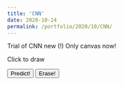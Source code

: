 ```yaml
--- 
title: 'CNN' 
date: 2020-10-24 
permalink: /portfolio/2020/10/CNN/ 
---
```


Trial of CNN new (!) Only canvas now!

<div id="canvas">Click to draw<br/></div>
<script src="https://cdn.jsdelivr.net/npm/@tensorflow/tfjs@2.0.0/dist/tf.min.js"></script>
<body>
<script>
function create_container() {
    function createCanvas(parent, width, height) {
        var canvas = {};
        canvas.node = document.createElement('canvas');
        canvas.context = canvas.node.getContext('2d');
        canvas.node.width = width || 100;
        canvas.node.height = height || 100;
        parent.appendChild(canvas.node);
        return canvas;
    }
    function init(container, width, height, fillColor) {
        var canvas = createCanvas(container, width, height);
        var ctx = canvas.context;
        ctx.fillCircle = function(x, y, radius, fillColor) {
            this.fillStyle = fillColor;
            this.beginPath();
            this.moveTo(x, y);
            this.arc(x, y, radius, 0, Math.PI * 2, false);
            this.fill();
        };
        ctx.clearTo = function(fillColor) {
            ctx.fillStyle = fillColor;
            ctx.fillRect(0, 0, width, height);
        };
        ctx.clearTo(fillColor || "#ddd");
        canvas.node.onmousemove = function(e) {
            if (!canvas.isDrawing) {
               return;
            }
            var x = e.pageX - this.offsetLeft;
            var y = e.pageY - this.offsetTop;
            var radius = 10; 
            var fillColor = '#FF0000';
            ctx.fillCircle(x, y, radius, fillColor);
        };
        canvas.node.onmousedown = function(e) {
            canvas.isDrawing = true;
        };
        canvas.node.onmouseup = function(e) {
            canvas.isDrawing = false;
        };
        ctx.lineWidth = 2;
				ctx.strokeStyle="#000000";
				ctx.strokeRect(0, 0, width, height);
        return canvas
    }
    var container = document.getElementById('canvas');
    var canvas  = init(container, 200,200, '#0000');
		return canvas
}
var canvas = create_container();
</script>

<script>
function erase(canvas){
    const context = canvas.node.getContext('2d');
    context.clearRect(0, 0, canvas.node.width, canvas.node.height);
}
</script>

<script>
async function load_model() {
    let m = await tf.loadLayersModel('http://github.com/dijkstrar/dijkstrar.github.io/blob/master/files/model.json',{weightPathPrefix: 'http://github.com/dijkstrar/dijkstrar.github.io/blob/master/files/group1-shard1of1.bin'});
    console.log(typeof m);
    console.log('loading?');
    return m;
}
</script>

<script>
function predict(canvas){
    var gfg = canvas.node.getContext("2d");
    var g =  gfg.getImageData(0, 0, 200, 200); 
    const tens = tf.browser.fromPixels(g,1).resizeNearestNeighbor([28, 28]).div(255);
    console.log(tens.print());
    console.log(tens.shape);
    console.log('going to load model');
    let model = load_model();
    console.log('finished loading');

    model.then(model => {
        const prediction = model.predict(tens.reshape([1, 28, 28, 1]),);
        console.log('done?');
        console.log(prediction);
    });
}
</script>

<button onclick="predict(canvas)">Predict!</button> 
<button onclick="erase(canvas)">Erase!</button> 
</body>
